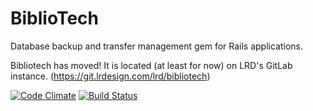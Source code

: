 BiblioTech
==========

Database backup and transfer management gem for Rails applications.

Bibliotech has moved!  It is located (at least for now) on LRD's GitLab instance.
   (https://git.lrdesign.com/lrd/bibliotech)

[![Code Climate](https://codeclimate.com/github/LRDesign/BiblioTech.png)](https://codeclimate.com/github/LRDesign/BiblioTech)
[![Build Status](https://travis-ci.org/LRDesign/BiblioTech.svg?branch=master)](https://travis-ci.org/LRDesign/BiblioTech)

